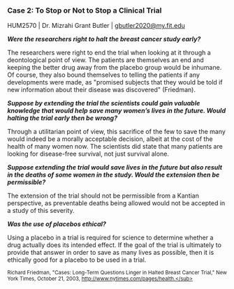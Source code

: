 ### Case 2: To Stop or Not to Stop a Clinical Trial
HUM2570 | Dr. Mizrahi
Grant Butler | gbutler2020@my.fit.edu

***Were the researchers right to halt the breast cancer study early?***

The researchers were right to end the trial when looking at it through a deontological point of view. The patients are themselves an end and keeping the better drug away from the placebo group would be inhumane. Of course, they also bound themselves to telling the patients if any developments were made, as "promised subjects that they would be told if new information about their disease was discovered" (Friedman).

***Suppose by extending the trial the scientists could gain valuable knowledge that would help save many women’s lives in the future. Would halting the trial early then be wrong?***

Through a utilitarian point of view, this sacrifice of the few to save the many would indeed be a morally acceptable decision, albeit at the cost of the health of many women now. The scientists did state that many patients are looking for disease-free survival, not just survival alone.

***Suppose extending the trial would save lives in the future but also result in the deaths of some women in the study. Would the extension then be permissible?***

The extension of the trial should not be permissible from a Kantian perspective, as preventable deaths being allowed would not be accepted in a study of this severity.

***Was the use of placebos ethical?***

Using a placebo in a trial is required for science to determine whether a drug actually does its intended effect. If the goal of the trial is ultimately to provide that answer in order to save as many lives as possible, then it is ethically good for a placebo to be used in a trial.

<sub>Richard Friedman, "Cases: Long-Term Questions Linger in Halted Breast Cancer Trial," New York Times, October 21, 2003, http://www.nytimes.com/pages/health.</sub>